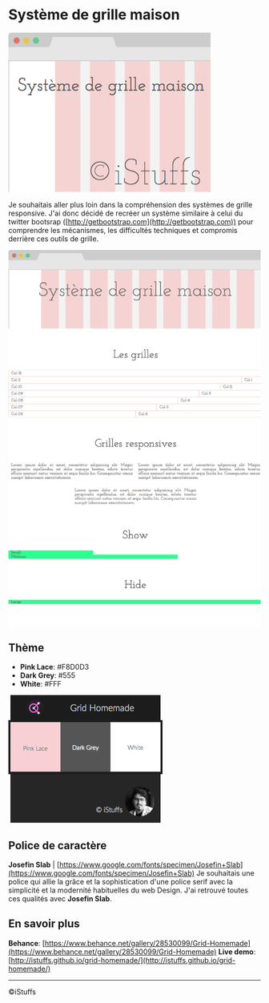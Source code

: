# Système de grille maison

![Système de grille maison](DOCUMENTATION/images/grid-card.png)

Je souhaitais aller plus loin dans la compréhension des systèmes de grille responsive. J'ai donc décidé de recréer un système similaire à celui du twitter bootsrap ([http://getbootstrap.com](http://getbootstrap.com)) pour comprendre les mécanismes, les difficultés techniques et compromis derrière ces outils de grille.

![screenshot](DOCUMENTATION/images/screenshot.png)

## Thème

- **Pink Lace**: #F8D0D3
- **Dark Grey**: #555
- **White**: #FFF

![couleurs](DOCUMENTATION/images/grid-color.png)

## Police de caractère

**Josefin Slab** | [https://www.google.com/fonts/specimen/Josefin+Slab](https://www.google.com/fonts/specimen/Josefin+Slab)
Je souhaitais une police qui allie la grâce et la sophistication d'une police serif avec la simplicité et la modernité habituelles du web Design. J'ai retrouvé toutes ces qualités avec **Josefin Slab**.


## En savoir plus

**Behance**: [https://www.behance.net/gallery/28530099/Grid-Homemade](https://www.behance.net/gallery/28530099/Grid-Homemade)
**Live demo**: [http://istuffs.github.io/grid-homemade/](http://istuffs.github.io/grid-homemade/)

---
©iStuffs
